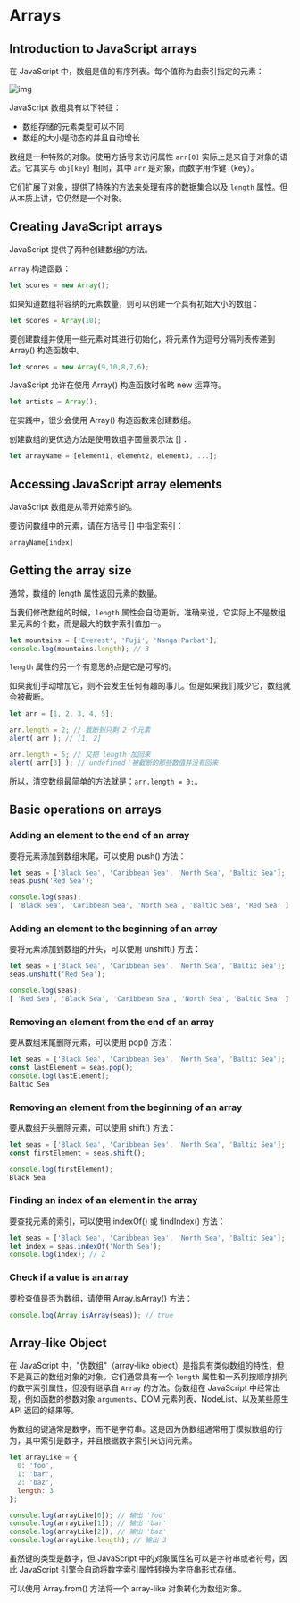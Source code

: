 # Arrays

## Introduction to JavaScript arrays

在 JavaScript 中，数组是值的有序列表。每个值称为由索引指定的元素：

![img](https://www.javascripttutorial.net/wp-content/uploads/2022/08/JavaScript-Array.svg)

JavaScript 数组具有以下特征：

- 数组存储的元素类型可以不同
- 数组的大小是动态的并且自动增长

数组是一种特殊的对象。使用方括号来访问属性 `arr[0]` 实际上是来自于对象的语法。它其实与 `obj[key]` 相同，其中 `arr` 是对象，而数字用作键（key）。

它们扩展了对象，提供了特殊的方法来处理有序的数据集合以及 `length` 属性。但从本质上讲，它仍然是一个对象。

## Creating JavaScript arrays

JavaScript 提供了两种创建数组的方法。

`Array` 构造函数：

```js
let scores = new Array();
```

如果知道数组将容纳的元素数量，则可以创建一个具有初始大小的数组：

```js
let scores = Array(10);
```

要创建数组并使用一些元素对其进行初始化，将元素作为逗号分隔列表传递到 Array() 构造函数中。

```js
let scores = new Array(9,10,8,7,6);
```

JavaScript 允许在使用 Array() 构造函数时省略 new 运算符。

```js
let artists = Array();
```

在实践中，很少会使用 Array() 构造函数来创建数组。

创建数组的更优选方法是使用数组字面量表示法 []：

```js
let arrayName = [element1, element2, element3, ...];
```

## Accessing JavaScript array elements

JavaScript 数组是从零开始索引的。

要访问数组中的元素，请在方括号 [] 中指定索引：

```js
arrayName[index]
```

## Getting the array size

通常，数组的 length 属性返回元素的数量。

当我们修改数组的时候，`length` 属性会自动更新。准确来说，它实际上不是数组里元素的个数，而是最大的数字索引值加一。

```js
let mountains = ['Everest', 'Fuji', 'Nanga Parbat'];
console.log(mountains.length); // 3
```

`length` 属性的另一个有意思的点是它是可写的。

如果我们手动增加它，则不会发生任何有趣的事儿。但是如果我们减少它，数组就会被截断。

```javascript
let arr = [1, 2, 3, 4, 5];

arr.length = 2; // 截断到只剩 2 个元素
alert( arr ); // [1, 2]

arr.length = 5; // 又把 length 加回来
alert( arr[3] ); // undefined：被截断的那些数值并没有回来
```

所以，清空数组最简单的方法就是：`arr.length = 0;`。

## Basic operations on arrays

### Adding an element to the end of an array

要将元素添加到数组末尾，可以使用 push() 方法：

```js
let seas = ['Black Sea', 'Caribbean Sea', 'North Sea', 'Baltic Sea'];
seas.push('Red Sea');

console.log(seas); 
[ 'Black Sea', 'Caribbean Sea', 'North Sea', 'Baltic Sea', 'Red Sea' ]
```

### Adding an element to the beginning of an array

要将元素添加到数组的开头，可以使用 unshift() 方法：

```js
let seas = ['Black Sea', 'Caribbean Sea', 'North Sea', 'Baltic Sea'];
seas.unshift('Red Sea');

console.log(seas);
[ 'Red Sea', 'Black Sea', 'Caribbean Sea', 'North Sea', 'Baltic Sea' ]
```

### Removing an element from the end of an array

要从数组末尾删除元素，可以使用 pop() 方法：

```js
let seas = ['Black Sea', 'Caribbean Sea', 'North Sea', 'Baltic Sea'];
const lastElement = seas.pop();
console.log(lastElement); 
Baltic Sea
```

### Removing an element from the beginning of an array

要从数组开头删除元素，可以使用 shift() 方法：

```js
let seas = ['Black Sea', 'Caribbean Sea', 'North Sea', 'Baltic Sea'];
const firstElement = seas.shift();

console.log(firstElement);
Black Sea
```

### Finding an index of an element in the array

要查找元素的索引，可以使用 indexOf() 或 findIndex() 方法：

```js
let seas = ['Black Sea', 'Caribbean Sea', 'North Sea', 'Baltic Sea'];
let index = seas.indexOf('North Sea');
console.log(index); // 2
```

### Check if a value is an array

要检查值是否为数组，请使用 Array.isArray() 方法：

```js
console.log(Array.isArray(seas)); // true
```

## Array-like Object

在 JavaScript 中，"伪数组"（array-like object）是指具有类似数组的特性，但不是真正的数组对象的对象。它们通常具有一个 `length` 属性和一系列按顺序排列的数字索引属性，但没有继承自 `Array` 的方法。伪数组在 JavaScript 中经常出现，例如函数的参数对象 `arguments`、DOM 元素列表、NodeList、以及某些原生 API 返回的结果等。

伪数组的键通常是数字，而不是字符串。这是因为伪数组通常用于模拟数组的行为，其中索引是数字，并且根据数字索引来访问元素。

```js
let arrayLike = {
  0: 'foo',
  1: 'bar',
  2: 'baz',
  length: 3
};

console.log(arrayLike[0]); // 输出 'foo'
console.log(arrayLike[1]); // 输出 'bar'
console.log(arrayLike[2]); // 输出 'baz'
console.log(arrayLike.length); // 输出 3
```

虽然键的类型是数字，但 JavaScript 中的对象属性名可以是字符串或者符号，因此 JavaScript 引擎会自动将数字索引属性转换为字符串形式存储。

可以使用 Array.from() 方法将一个 array-like 对象转化为数组对象。
